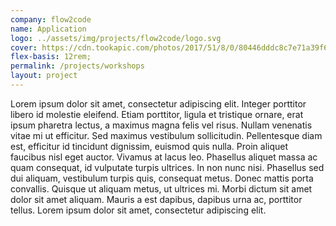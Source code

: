 ```yaml
---
company: flow2code
name: Application
logo: ../assets/img/projects/flow2code/logo.svg
cover: https://cdn.tookapic.com/photos/2017/51/8/0/80446dddc8c7e71a39f64b0f35230903.JPG?w=770&q=90&sharp=3&s=41429b9189d4e7463c4df90ec358dd56
flex-basis: 12rem;
permalink: /projects/workshops
layout: project
---
```


Lorem ipsum dolor sit amet, consectetur adipiscing elit. Integer porttitor libero id molestie eleifend. Etiam porttitor, ligula et tristique ornare, erat ipsum pharetra lectus, a maximus magna felis vel risus. Nullam venenatis vitae mi ut efficitur. Sed maximus vestibulum sollicitudin. Pellentesque diam est, efficitur id tincidunt dignissim, euismod quis nulla. Proin aliquet faucibus nisl eget auctor. Vivamus at lacus leo. Phasellus aliquet massa ac quam consequat, id vulputate turpis ultrices. In non nunc nisi. Phasellus sed dui aliquam, vestibulum turpis quis, consequat metus. Donec mattis porta convallis. Quisque ut aliquam metus, ut ultrices mi. Morbi dictum sit amet dolor sit amet aliquam. Mauris a est dapibus, dapibus urna ac, porttitor tellus. Lorem ipsum dolor sit amet, consectetur adipiscing elit.
